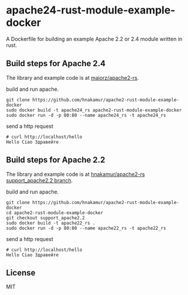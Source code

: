 apache24-rust-module-example-docker
===================================

A Dockerfile for building an example Apache 2.2 or 2.4 module written in rust.

## Build steps for Apache 2.4
The library and example code is at [majorz/apache2-rs](https://github.com/majorz/apache2-rs).

build and run apache.

```
git clone https://github.com/hnakamur/apache2-rust-module-example-docker
sudo docker build -t apache24_rs apache2-rust-module-example-docker
sudo docker run -d -p 80:80 --name apache24_rs -t apache24_rs
```

send a http request

```
# curl http://localhost/hello
Hello Ciao Здравейте
```

## Build steps for Apache 2.2
The library and example code is at [hnakamur/apache2-rs support_apache2.2 branch](https://github.com/hnakamur/apache2-rs/tree/support_apache2.2).

build and run apache.

```
git clone https://github.com/hnakamur/apache2-rust-module-example-docker
cd apache2-rust-module-example-docker
git checkout support_apache2.2
sudo docker build -t apache22_rs .
sudo docker run -d -p 80:80 --name apache22_rs -t apache22_rs
```

send a http request

```
# curl http://localhost/hello
Hello Ciao Здравейте
```

## License
MIT

